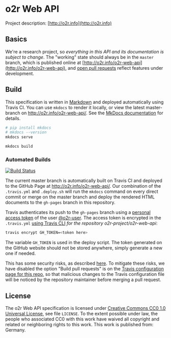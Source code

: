 # o2r Web API

Project description: [http://o2r.info](http://o2r.info)

## Basics

We're a research project, so _everything in this API and its documentation is subject to change_.
The "working" state should always be in the `master` branch, which is published online at [http://o2r.info/o2r-web-api](http://o2r.info/o2r-web-api), and [open pull requests](https://github.com/o2r-project/o2r-web-api/pulls) reflect features under development.

## Build

This specification is written in [Markdown](https://daringfireball.net/projects/markdown/) and deployed automatically using Travis CI.
You can use `mkdocs` to render it locally, or view the latest master-branch on <http://o2r.info/o2r-web-api/>. See the [MkDocs documentation](http://www.mkdocs.org/) for details.

```bash
# pip install mkdocs
# mkdocs --version
mkdocs serve

mkdocs build
```

### Automated Builds

[![Build Status](https://travis-ci.org/o2r-project/o2r-web-api.svg?branch=master)](https://travis-ci.org/o2r-project/o2r-web-api)

The current master branch is automatically built on Travis CI and deployed to the GitHub Page at <http://o2r.info/o2r-web-api/>. Our combination of the `.travis.yml` and `.deploy.sh` will run the `mkdocs` command on every direct commit or merge on the master branch and deploy the rendered HTML documents to the `gh-pages` branch in this repository.

Travis authenticates its push to the `gh-pages` branch using a [personal access token](https://github.com/settings/tokens) of the user [@o2r-user](https://github.com/o2r-user). The access token is encrypted in the `.travis.yml` [using Travis CLI](https://docs.travis-ci.com/user/encryption-keys/) _for the repository o2r-project/o2r-web-api_:

```bash
travis encrypt GH_TOKEN=<token here>
```

The variable `GH_TOKEN` is used in the deploy script. The token generated on the GitHub website should not be stored anywhere, simply generate a new one if needed.

This has some security risks, as described [here](https://gist.github.com/domenic/ec8b0fc8ab45f39403dd#sign-up-for-travis-and-add-your-project). To mitigate these risks, we have disabled the option "Build pull requests" is on the [Travis configuration page for this repo](https://travis-ci.org/o2r-project/o2r-web-api/settings), so that malicious changes to the Travis configuration file will be noticed by the repository maintainer before merging a pull request.

## License

The o2r Web API specification is licensed under [Creative Commons CC0 1.0 Universal License](https://creativecommons.org/publicdomain/zero/1.0/), see file `LICENSE`.
To the extent possible under law, the people who associated CC0 with this work have waived all copyright and related or neighboring rights to this work.
This work is published from: Germany.
